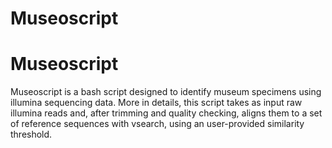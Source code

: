 # Museoscript
# Museoscript

Museoscript is a bash script designed to identify museum specimens using illumina sequencing data. More in details, this script takes as input raw illumina reads and, after trimming and quality checking, aligns them to a set of reference sequences with vsearch, using an user-provided similarity threshold. 
